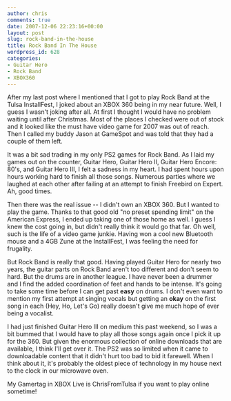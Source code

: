 ```yaml
---
author: chris
comments: true
date: 2007-12-06 22:23:16+00:00
layout: post
slug: rock-band-in-the-house
title: Rock Band In The House
wordpress_id: 628
categories:
- Guitar Hero
- Rock Band
- XBOX360
---
```


After my last post where I mentioned that I got to play Rock Band at the Tulsa InstallFest, I joked about an XBOX 360 being in my near future. Well, I guess I wasn't joking after all. At first I thought I would have no problem waiting until after Christmas. Most of the places I checked were out of stock and it looked like the must have video game for 2007 was out of reach. Then I called my buddy Jason at GameSpot and was told that they had a couple of them left.

It was a bit sad trading in my only PS2 games for Rock Band. As I laid my games out on the counter, Guitar Hero, Guitar Hero II, Guitar Hero Encore: 80's, and Guitar Hero III, I felt a sadness in my heart. I had spent hours upon hours working hard to finish all those songs. Numerous parties where we laughed at each other after failing at an attempt to finish Freebird on Expert. Ah, good times.

Then there was the real issue -- I didn't own an XBOX 360. But I wanted to play the game. Thanks to that good old "no preset spending limit" on the American Express, I ended up taking one of those home as well. I guess I knew the cost going in, but didn't really think it would go that far. Oh well, such is the life of a video game junkie. Having won a cool new Bluetooth mouse and a 4GB Zune at the InstallFest, I was feeling the need for frugality.

But Rock Band is really that good. Having played Guitar Hero for nearly two years, the guitar parts on Rock Band aren't too different and don't seem to hard. But the drums are in another league. I have never been a drummer and I find the added coordination of feet and hands to be intense. It's going to take some time before I can get past **easy** on drums. I don't even want to mention my first attempt at singing vocals but getting an **okay** on the first song in each (Hey, Ho, Let's Go) really doesn't give me much hope of ever being a vocalist.

I had just finished Guitar Hero III on medium this past weekend, so I was a bit bummed that I would have to play all those songs again once I pick it up for the 360. But given the enormous collection of online downloads that are available, I think I'll get over it. The PS2 was so limited when it came to downloadable content that it didn't hurt too bad to bid it farewell. When I think about it, it's probably the oldest piece of technology in my house next to the clock in our microwave oven.

My Gamertag in XBOX Live is ChrisFromTulsa if you want to play online sometime!
